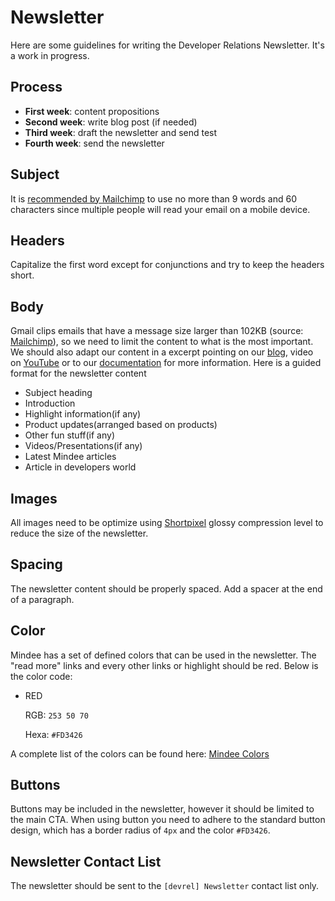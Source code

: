# Newsletter
Here are some guidelines for writing the Developer Relations Newsletter. It's a work in progress.

## Process
- **First week**: content propositions
- **Second week**: write blog post (if needed)
- **Third week**: draft the newsletter and send test
- **Fourth week**: send the newsletter


## Subject
It is [recommended by Mailchimp](https://mailchimp.com/help/best-practices-for-email-subject-lines/) to use no more than 9 words and 60 characters since multiple people will read your email on a mobile device.

## Headers
Capitalize the first word except for conjunctions and try to keep the headers short.

## Body
Gmail clips emails that have a message size larger than 102KB (source: [Mailchimp](https://mailchimp.com/help/gmail-is-clipping-my-email/)), so we need to limit the content to what is the most important. We should also adapt our content in a excerpt pointing on our [blog](https://blog.mindee.com), video on [YouTube](https://www.youtube.com/channel/UCXcb0H4P81RqvvvFfWdszoA) or to our [documentation](https://developers.mindee.com/docs) for more information.
Here is a guided format for the newsletter content
- Subject heading
- Introduction
- Highlight information(if any)
- Product updates(arranged based on products)
- Other fun stuff(if any)
- Videos/Presentations(if any)
- Latest Mindee articles
- Article in developers world


## Images
All images need to be optimize using [Shortpixel](https://shortpixel.com/online-image-compression) glossy compression level to reduce the size of the newsletter.

## Spacing
The newsletter content should be properly spaced. Add a spacer at the end of a paragraph.

## Color
Mindee has a set of defined colors that can be used in the newsletter.  The "read more" links and every other links or highlight should be red. Below is the color code:
- RED
 
	RGB: `253 50 70`
  
	Hexa: `#FD3426`

A complete list of the colors can be found here: [Mindee Colors](https://docs.google.com/document/d/1Myb2dETLb4QcsVZU7hlKi4ZwSFNuKLN8nexG7Qs__Go/)

## Buttons
Buttons may be included in the newsletter, however it should be limited to the main CTA. When using button you need to adhere to the standard button design, which has a border radius of `4px` and the color `#FD3426`.

## Newsletter Contact List
The newsletter should be sent to the `[devrel] Newsletter` contact list only.
